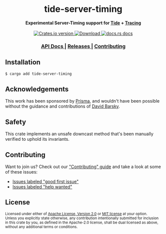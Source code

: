 <h1 align="center">tide-server-timing</h1>
<div align="center">
  <strong>
    Experimental Server-Timing support for <a href="https://docs.rs/tide">Tide</a> + <a href="https://docs.rs/tracing">Tracing</a>
  </strong>
</div>

<br />

<div align="center">
  <!-- Crates version -->
  <a href="https://crates.io/crates/tide-server-timing">
    <img src="https://img.shields.io/crates/v/tide-server-timing.svg?style=flat-square"
    alt="Crates.io version" />
  </a>
  <!-- Downloads -->
  <a href="https://crates.io/crates/tide-server-timing">
    <img src="https://img.shields.io/crates/d/tide-server-timing.svg?style=flat-square"
      alt="Download" />
  </a>
  <!-- docs.rs docs -->
  <a href="https://docs.rs/tide-server-timing">
    <img src="https://img.shields.io/badge/docs-latest-blue.svg?style=flat-square"
      alt="docs.rs docs" />
  </a>
</div>

<div align="center">
  <h3>
    <a href="https://docs.rs/tide-server-timing">
      API Docs
    </a>
    <span> | </span>
    <a href="https://github.com/yoshuawuyts/tide-server-timing/releases">
      Releases
    </a>
    <span> | </span>
    <a href="https://github.com/yoshuawuyts/tide-server-timing/blob/master.github/CONTRIBUTING.md">
      Contributing
    </a>
  </h3>
</div>

## Installation
```sh
$ cargo add tide-server-timing
```

## Acknowledgements

This work has been sponsored by [Prisma](https://www.prisma.io/), and
wouldn't have been possible without the guidance and contributions of [David
Barsky](https://github.com/davidbarsky/).

## Safety
This crate implements an unsafe downcast method that's been manually verified
to uphold its invariants.

## Contributing
Want to join us? Check out our ["Contributing" guide][contributing] and take a
look at some of these issues:

- [Issues labeled "good first issue"][good-first-issue]
- [Issues labeled "help wanted"][help-wanted]

[contributing]: https://github.com/yoshuawuyts/tide-server-timing/blob/master.github/CONTRIBUTING.md
[good-first-issue]: https://github.com/yoshuawuyts/tide-server-timing/labels/good%20first%20issue
[help-wanted]: https://github.com/yoshuawuyts/tide-server-timing/labels/help%20wanted

## License

<sup>
Licensed under either of <a href="LICENSE-APACHE">Apache License, Version
2.0</a> or <a href="LICENSE-MIT">MIT license</a> at your option.
</sup>

<br/>

<sub>
Unless you explicitly state otherwise, any contribution intentionally submitted
for inclusion in this crate by you, as defined in the Apache-2.0 license, shall
be dual licensed as above, without any additional terms or conditions.
</sub>
